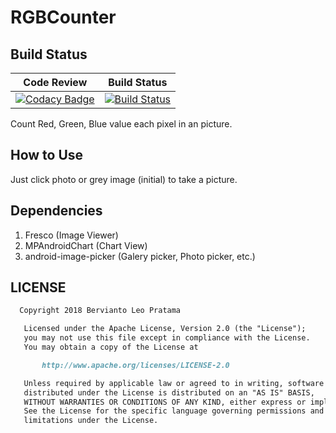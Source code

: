 # RGBCounter

## Build Status

| Code Review | Build Status |
|:-----------:|:------------:|
| [![Codacy Badge](https://api.codacy.com/project/badge/Grade/63b29de7e23d4110864abed64630e6ea)](https://app.codacy.com/app/berviantoleo/RGBCounter_2?utm_source=github.com&utm_medium=referral&utm_content=bervProject/RGBCounter&utm_campaign=Badge_Grade_Settings) | [![Build Status](https://travis-ci.org/bervProject/RGBCounter.svg?branch=master)](https://travis-ci.org/bervProject/RGBCounter) |

Count Red, Green, Blue value each pixel in an picture.

## How to Use

Just click photo or grey image (initial) to take a picture.

## Dependencies

1.  Fresco (Image Viewer)
2.  MPAndroidChart (Chart View)
3.  android-image-picker (Galery picker, Photo picker, etc.)

## LICENSE
```markdown
  Copyright 2018 Bervianto Leo Pratama

   Licensed under the Apache License, Version 2.0 (the "License");
   you may not use this file except in compliance with the License.
   You may obtain a copy of the License at

       http://www.apache.org/licenses/LICENSE-2.0

   Unless required by applicable law or agreed to in writing, software
   distributed under the License is distributed on an "AS IS" BASIS,
   WITHOUT WARRANTIES OR CONDITIONS OF ANY KIND, either express or implied.
   See the License for the specific language governing permissions and
   limitations under the License.
```
